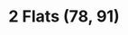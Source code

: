---
layout: post
categories: [sale, house, flat]
title: "2 Flats (78, 91)"
price: "24 Lac"
front: "15 by 12 ft"
address: "Dost Muhammad Plaza, Nishtar Road"
type: "FLATS FOR SALE"
area: " --- "
---